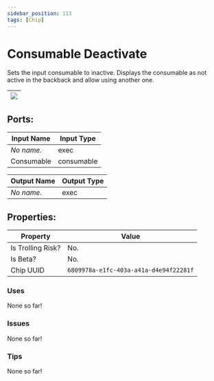 ```yaml
---
sidebar_position: 113
tags: [Chip]
---
```


# Consumable Deactivate


Sets the input consumable to inactive. Displays the consumable as not active in the backback and allow using another one.

| ![](https://images-ext-2.discordapp.net/external/MPmIaQzlEPmgGWlgi-WxBBXt0Bjv_zWPkg1y1f_sy3s/https/www.recroomcircuits.com/image/circuit/absolute-value?width=206&height=108) |
|-----|

## Ports:

| Input Name | Input Type |
|-----------|-----------|
| *No name.* | exec |
| Consumable | consumable |

| Output Name | Output Type |
|-----------|-----------|
| *No name.* | exec |

## Properties:

| Property  | Value |
|-------------------|-----------|
| Is Trolling Risk? | No. |
| Is Beta? | No. |
| Chip UUID | `6809978a-e1fc-403a-a41a-d4e94f22281f` |

### Uses
None so far!

### Issues
None so far!

### Tips
None so far!
